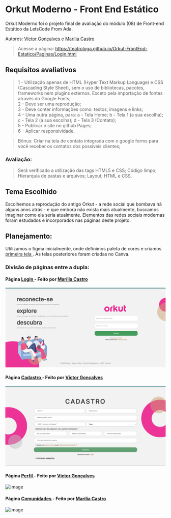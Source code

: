 # Orkut Moderno - Front End Estático

Orkut Moderno foi o projeto final de avaliação do módulo (08) de Front-end Estático da LetsCode From Ada.

Autores: <a href="https://github.com/victup" align="_blank"> Víctor Gonçalves </a> e <a href="https://github.com/teatrologa" align="_blank"> Marília Castro </a>
> Acesse a página: https://teatrologa.github.io/Orkut-FrontEnd-Estatico/Paginas/Login.html


##  Requisitos avaliativos

> 1 - Utilização apenas de HTML (Hyper Text Markup Language) e CSS (Cascading Style Sheet), sem o uso de bibliotecas, pacotes, frameworks nem plugins externos. Exceto pela importação de fontes através do Google Fonts; <br>
> 2 - Deve ser uma reprodução; <br>
> 3 - Deve conter informações como: textos, imagens e links; <br>
> 4 - Uma outra página, para: a - Tela Home; b - Tela 1 (a sua escolha); c - Tela 2 (a sua escolha); d - Tela 3 (Contato); <br>
> 5 - Publicar o site no github Pages; <br>
> 6 - Aplicar responsividade. <br>

> Bônus: Criar na tela de contato integrada com o google forms para você receber os contatos dos possíveis clientes;

### Avaliação:
> Será verificado a utilização das tags HTML5 e CSS;
> Código limpo;
> Hierarquia de pastas e arquivos;
> Layout;
> HTML e CSS.

## Tema Escolhido
Escolhemos a reprodução do antigo Orkut - a rede social que bombava há alguns anos atrás -  e que embora não exista mais atualmente, buscamos imaginar como ela seria atualmente. Elementos das redes sociais modernas foram estudados e incorporados nas páginas deste projeto.

## Planejamento: 
Utilizamos o figma inicialmente, onde definimos paleta de cores e criamos <a href="https://www.figma.com/file/hmkZ9ZQLbRUG4qMmnNVuHe/Orkut-Layout?node-id=0%3A1" align="_blank">primeira tela </a>. As telas posteriores foram criadas no Canva.


### Divisão de páginas entre a dupla:
#### Página <a href="https://teatrologa.github.io/Orkut-FrontEnd-Estatico/Paginas/Login.html" align="_blank"> Login <a> - Feito por <a href="https://github.com/teatrologa" align="_blank"> Marília Castro </a>
![image](https://github.com/teatrologa/Orkut-FrontEnd-Estatico/blob/main/Login.png)

#### Página <a href="https://teatrologa.github.io/Orkut-FrontEnd-Estatico/Paginas/Cadastro.html" align="_blank"> Cadastro <a> - Feito por <a href="https://github.com/victup" align="_blank"> Víctor Gonçalves </a>
![image](https://github.com/teatrologa/Orkut-FrontEnd-Estatico/blob/main/Cadastro.png)


#### Página <a href="https://teatrologa.github.io/Orkut-FrontEnd-Estatico/Paginas/Perfil.html" align="_blank"> Perfil <a> - Feito por <a href="https://github.com/victup" align="_blank"> Víctor Gonçalves </a>
![image](https://user-images.githubusercontent.com/38474570/200917255-26ec3238-66c0-4774-a630-92a88a434993.png)

#### Página <a href="https://teatrologa.github.io/Orkut-FrontEnd-Estatico/Paginas/Comunidade.html" align="_blank"> Comunidades <a> - Feito por <a href="https://github.com/teatrologa" align="_blank"> Marília Castro </a>
![image](https://user-images.githubusercontent.com/38474570/200917357-16570290-f1b8-41a4-95cd-6c1f5815e5ea.png)
